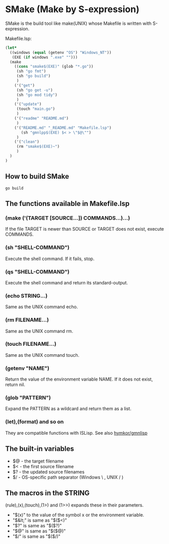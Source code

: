 SMake (Make by S-expression)
============================

SMake is the build tool like make(UNIX) whose Makefile is written with S-expression.

Makefile.lsp:

```lisp
(let*
  ((windows (equal (getenv "OS") "Windows_NT"))
   (EXE (if windows ".exe" "")))
  (make
    ((cons "smake$(EXE)" (glob "*.go"))
     (sh "go fmt")
     (sh "go build")
     )
    ('("get")
     (sh "go get -u")
     (sh "go mod tidy")
     )
    ('("update")
     (touch "main.go")
     )
    ('("readme" "README.md")
     )
    ('("README.md" "_README.md" "Makefile.lsp")
       (sh "gmnlpp$(EXE) $< > \"$@\"")
     )
    ('("clean")
     (rm "smake$(EXE)~")
     )
  )
)
```

## How to build SMake

```
go build
```

## The functions available in Makefile.lsp

### (make ('(TARGET [SOURCE...]) COMMANDS...)...)

If the file TARGET is newer than SOURCE or TARGET does not exist, execute COMMANDS.

### (sh "SHELL-COMMAND")

Execute the shell command. If it fails, stop.

### (qs "SHELL-COMMAND")

Execute the shell command and return its standard-output.

### (echo STRING...)

Same as the UNIX command echo.

### (rm FILENAME...)

Same as the UNIX command rm.

### (touch FILENAME...)

Same as the UNIX command touch.

### (getenv "NAME")

Return the value of the environment variable NAME. If it does not exist, return nil.

### (glob "PATTERN")

Expand the PATTERN as a wildcard and return them as a list.

### (let),(format) and so on

They are compatible functions with ISLisp. See also [hymkor/gmnlisp](https://github.com/hymkor/gmnlisp)

## The built-in variables

- $@ - the target filename
- $&lt; - the first source filename
- $? - the updated source filenames
- $/ - OS-specific path separator (Windows \ , UNIX / )

## The macros in the STRING

(rule),(x),(touch),(1&gt;) and (1&gt;&gt;) expands these in their parameters.

- "$(x)" to the value of the symbol x or the environment variable.
- "$&lt;" is same as "$($&lt;)"
- "$?" is same as "$($?)"
- "$@" is same as "$($@)"
- "$/" is same as "$($/)"
